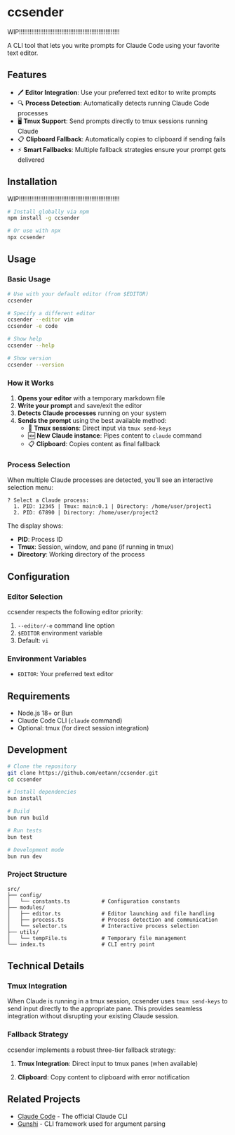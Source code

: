 # ccsender

WIP!!!!!!!!!!!!!!!!!!!!!!!!!!!!!!!!!!!!!!!!!!!!!!!!!!!!!!!!!

A CLI tool that lets you write prompts for Claude Code using your favorite text editor.

## Features

- 🖊️ **Editor Integration**: Use your preferred text editor to write prompts  
- 🔍 **Process Detection**: Automatically detects running Claude Code processes
- 🖥️ **Tmux Support**: Send prompts directly to tmux sessions running Claude
- 📋 **Clipboard Fallback**: Automatically copies to clipboard if sending fails
- ⚡ **Smart Fallbacks**: Multiple fallback strategies ensure your prompt gets delivered

## Installation

WIP!!!!!!!!!!!!!!!!!!!!!!!!!!!!!!!!!!!!!!!!!!!!!!!!!!!!!!!!!

```bash
# Install globally via npm
npm install -g ccsender

# Or use with npx
npx ccsender
```

## Usage

### Basic Usage

```bash
# Use with your default editor (from $EDITOR)
ccsender

# Specify a different editor
ccsender --editor vim
ccsender -e code

# Show help
ccsender --help

# Show version
ccsender --version
```

### How it Works

1. **Opens your editor** with a temporary markdown file
2. **Write your prompt** and save/exit the editor  
3. **Detects Claude processes** running on your system
4. **Sends the prompt** using the best available method:
   - 🎯 **Tmux sessions**: Direct input via `tmux send-keys`
   - 🆕 **New Claude instance**: Pipes content to `claude` command
   - 📋 **Clipboard**: Copies content as final fallback

### Process Selection

When multiple Claude processes are detected, you'll see an interactive selection menu:

```
? Select a Claude process:
  1. PID: 12345 | Tmux: main:0.1 | Directory: /home/user/project1
  2. PID: 67890 | Directory: /home/user/project2
```

The display shows:
- **PID**: Process ID
- **Tmux**: Session, window, and pane (if running in tmux)
- **Directory**: Working directory of the process

## Configuration

### Editor Selection

ccsender respects the following editor priority:

1. `--editor/-e` command line option
2. `$EDITOR` environment variable  
3. Default: `vi`

### Environment Variables

- `EDITOR`: Your preferred text editor

## Requirements

- Node.js 18+ or Bun
- Claude Code CLI (`claude` command)
- Optional: tmux (for direct session integration)

## Development

```bash
# Clone the repository
git clone https://github.com/eetann/ccsender.git
cd ccsender

# Install dependencies
bun install

# Build
bun run build

# Run tests
bun test

# Development mode
bun run dev
```

### Project Structure

```
src/
├── config/
│   └── constants.ts          # Configuration constants
├── modules/
│   ├── editor.ts             # Editor launching and file handling
│   ├── process.ts            # Process detection and communication
│   └── selector.ts           # Interactive process selection
├── utils/
│   └── tempFile.ts           # Temporary file management
└── index.ts                  # CLI entry point
```

## Technical Details

### Tmux Integration

When Claude is running in a tmux session, ccsender uses `tmux send-keys` to send input directly to the appropriate pane. This provides seamless integration without disrupting your existing Claude session.

### Fallback Strategy

ccsender implements a robust three-tier fallback strategy:

1. **Tmux Integration**: Direct input to tmux panes (when available)
<!-- 2. **New Process**: Launch new Claude instance with piped input -->
2. **Clipboard**: Copy content to clipboard with error notification


## Related Projects

- [Claude Code](https://claude.ai/code) - The official Claude CLI
- [Gunshi](https://gunshi.dev/) - CLI framework used for argument parsing
